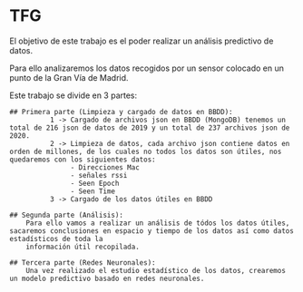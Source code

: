 # TFG
El objetivo de este trabajo es el poder realizar un análisis predictivo de datos.

Para ello analizaremos los datos recogidos por un sensor colocado en un punto de la Gran Vía de Madrid.

Este trabajo se divide en 3 partes:

    ## Primera parte (Limpieza y cargado de datos en BBDD):
              1 -> Cargado de archivos json en BBDD (MongoDB) tenemos un total de 216 json de datos de 2019 y un total de 237 archivos json de 2020.
              2 -> Limpieza de datos, cada archivo json contiene datos en orden de millones, de los cuales no todos los datos son útiles, nos quedaremos con los siguientes datos:
                   - Direcciones Mac
                   - señales rssi
                   - Seen Epoch
                   - Seen Time
              3 -> Cargado de los datos útiles en BBDD
              
    ## Segunda parte (Análisis):
        Para ello vamos a realizar un análisis de tódos los datos útiles, sacaremos conclusiones en espacio y tiempo de los datos así como datos estadísticos de toda la 
        información útil recopilada.
    
    ## Tercera parte (Redes Neuronales):
        Una vez realizado el estudio estadístico de los datos, crearemos un modelo predictivo basado en redes neuronales.
